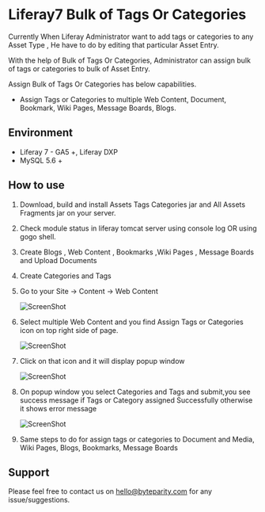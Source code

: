 # Liferay7 Bulk of Tags Or Categories

Currently When Liferay Administrator want to add  tags or categories to any Asset Type  , He have to do by editing that particular Asset Entry.

With the help of Bulk of Tags Or Categories, Administrator can assign bulk of tags or categories to  bulk of Asset Entry.

 Assign Bulk of Tags Or Categories has below capabilities.
*	Assign Tags or Categories to multiple  Web Content, Document, Bookmark, Wiki Pages, Message Boards, Blogs.


## Environment

* Liferay 7 - GA5 +, Liferay DXP
* MySQL 5.6 +

## How to use

1. Download, build and install Assets Tags Categories jar and All Assets Fragments jar on your server.
2. Check module status in liferay tomcat server using console log OR using gogo shell.
3. Create Blogs , Web Content , Bookmarks ,Wiki Pages , Message Boards and Upload Documents
4. Create Categories and Tags
5. Go to your Site -> Content -> Web Content 

    ![ScreenShot](https://user-images.githubusercontent.com/24852574/39166549-e3215356-47a7-11e8-9b66-14953d207750.png)
    
6. Select multiple Web Content  and you find Assign Tags or Categories icon on top right side of   page.

    ![ScreenShot](https://user-images.githubusercontent.com/24852574/39166726-da35c686-47a8-11e8-841c-db651b7d4bec.png)

7. Click on that icon and it will display popup window

    ![ScreenShot](https://user-images.githubusercontent.com/24852574/39166600-1eb5d86a-47a8-11e8-9dbf-5cd6d744c2e0.png)

8. On popup window you select Categories and Tags and submit,you see success message if Tags or Category assigned  Successfully  otherwise it shows error message

    ![ScreenShot](https://user-images.githubusercontent.com/24852574/39166614-348c3db4-47a8-11e8-9f21-6a6ce24838b7.png)

9. Same steps to do for assign tags or categories to Document and Media, Wiki Pages, Blogs, Bookmarks, Message Boards


## Support
   Please feel free to contact us on hello@byteparity.com for any issue/suggestions.
